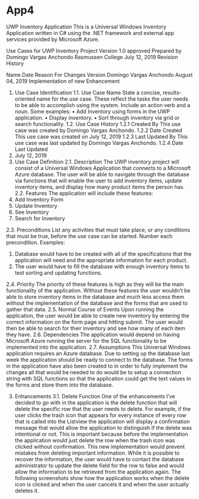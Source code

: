 # App4
 UWP Inventory Application
This is a Universal Windows Inventory Application written in C# using the .NET framework and external app services provided by Microsoft Azure.  


Use Cases
for
UWP Inventory Project
Version 1.0 approved
Prepared by Domingo Vargas Anchondo
Rasmussen College
July 12, 2019
Revision History

Name	Date	Reason For Changes	Version
Domingo Vargas Anchondo	August 04, 2019	Implementation of new Enhancement	
			

 
1.	Use Case Identification
1.1.	Use Case Name
State a concise, results-oriented name for the use case. These reflect the tasks the user needs to be able to accomplish using the system. Include an action verb and a noun. Some examples:
•	Add Inventory using forms in the UWP application. 
•	Display inventory. 
•	Sort through inventory via grid or search functionality. 
1.2.	Use Case History
1.2.1	Created By
This use case was created by Domingo Vargas Anchondo.
1.2.2	Date Created
This use case was created on July 12, 2019
1.2.3	Last Updated By
This use case was last updated by Domingo Vargas Anchondo.
1.2.4	Date Last Updated
1. July 12, 2019
2.	Use Case Definition
2.1.	Description
The UWP inventory project will consist of a Universal Windows Application that connects to a Microsoft Azure database. The user will be able to navigate through the database via functions that will enable the user to add inventory items, update inventory items, and display how many product items the person has.
2.2.	Features
The application will include these features:
1.	Add Inventory Form
2.	Update Inventory
3.	See Inventory
4.	Search for Inventory

2.3.	Preconditions
List any activities that must take place, or any conditions that must be true, before the use case can be started. Number each precondition. Examples:
1.	Database would have to be created with all of the specifications that the application will need and the appropriate information for each product. 
2.	The user would have to fill the database with enough inventory items to test sorting and updating functions.

2.4.	Priority
The priority of these features is high as they will be the main functionality of the application. Without these features the user wouldn’t be able to store inventory items in the database and much less access them without the implementation of the database and the forms that are used to gather that data.
2.5.	Normal Course of Events
Upon running the application, the user would be able to create new inventory by entering the correct information on the form page and hitting submit. The user would then be able to search for their inventory and see how many of each item they have. 
2.6.	Dependencies
The application would depend on having Microsoft Azure running the server for the SQL functionality to be implemented into the application. 
2.7.	Assumptions
This Universal Windows application requires an Azure database. Due to setting up the database last week the application should be ready to connect to the database. The forms in the application have also been created to in order to fully implement the changes all that would be needed to do would be to setup a connection string with SQL functions so that the application could get the text values in the forms and store them into the database. 

 
3.	Enhancements
3.1.	Delete Function
One of the enhancements I’ve decided to go with in the application is the delete function that will delete the specific row that the user needs to delete. For example, if the user clicks the trash icon that appears for every instance of every row that is called into the Listview the application will display a confirmation message that would allow the application to distinguish if the delete was intentional or not. This is important because before the implementation the application would just delete the row when the trash icon was clicked without confirmation. This new implementation would prevent mistakes from deleting important information. While it is possible to recover the information, the user would have to contact the database administrator to update the delete field for the row to false and would allow the information to be retrieved from the application again. The following screenshots show how the application works when the delete icon is clicked and when the user cancels it and when the user actually deletes it.  
 
 
